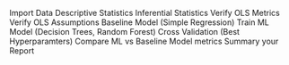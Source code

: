 Import Data
Descriptive Statistics
Inferential Statistics
Verify OLS Metrics
Verify OLS Assumptions
Baseline Model (Simple Regression)
Train ML Model (Decision Trees, Random Forest)
Cross Validation (Best Hyperparamters)
Compare ML vs Baseline Model metrics
Summary your Report